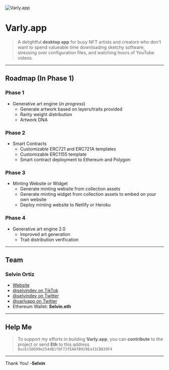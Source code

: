 ![Varly.app](https://s3.us-west-2.amazonaws.com/cdn.selvin.dev/Varly.png)

# Varly.app
> A delightful **desktop app** for busy NFT artists and creators who don't want to spend valueable time downloading sketchy software, stressing over configuration files, and watching hours of YouTube videos.

---

## Roadmap (In Phase 1)

### Phase 1
  - Generative art engine (_in progress_)
    - Generate artwork based on layers/traits provided
    - Rarity weight distribution
    - Artwork DNA

### Phase 2
  - Smart Contracts
    - Customizable ERC721 and ERC721A templates
    - Customizable ERC1155 template
    - Smart contract deployment to Ethereum and Polygon

### Phase 3
  - Minting Website or Widget
    - Generate minting website from collection assets
    - Generate minting widget from collection assets to embed on your own website
    - Deploy minting website to Netlify or Heroku

### Phase 4
  - Generative art engine 2.0
    - Improved art generation
    - Trait distribution verification

---

## Team

### Selvin Ortiz
  - [Website](https://selvin.dev)
  - [@selvindev on TikTok](https://tiktok.com/@selvindev)
  - [@selvindev on Twitter](https://twitter.com/selvindev)
  - [@varlyapp on Twitter](https://twitter.com/varlyapp)
  - Ethereum Wallet: **Selvin.eth**

---

## Help Me
> To support my efforts in building **Varly.app**, you can **contribute** to the project or send **Eth** to this address `0xcEc5D699e254dB1fbF73fEA6fB929Ea31CB839F4`

---

Thank You!
-**Selvin**
